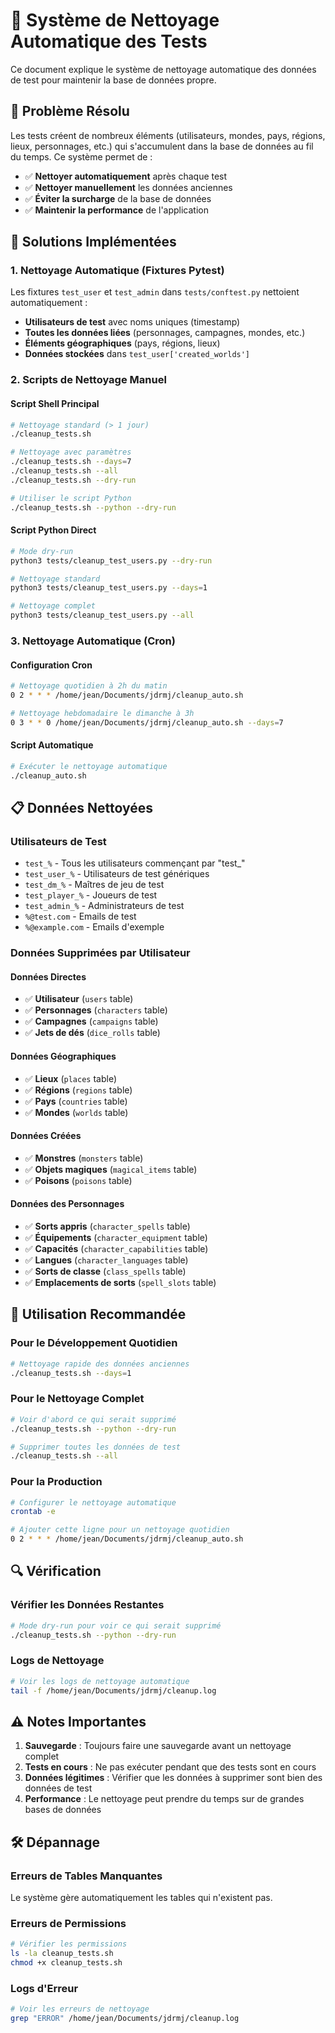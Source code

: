 # 🧹 Système de Nettoyage Automatique des Tests

Ce document explique le système de nettoyage automatique des données de test pour maintenir la base de données propre.

## 🎯 Problème Résolu

Les tests créent de nombreux éléments (utilisateurs, mondes, pays, régions, lieux, personnages, etc.) qui s'accumulent dans la base de données au fil du temps. Ce système permet de :

- ✅ **Nettoyer automatiquement** après chaque test
- ✅ **Nettoyer manuellement** les données anciennes
- ✅ **Éviter la surcharge** de la base de données
- ✅ **Maintenir la performance** de l'application

## 🔧 Solutions Implémentées

### 1. Nettoyage Automatique (Fixtures Pytest)

Les fixtures `test_user` et `test_admin` dans `tests/conftest.py` nettoient automatiquement :

- **Utilisateurs de test** avec noms uniques (timestamp)
- **Toutes les données liées** (personnages, campagnes, mondes, etc.)
- **Éléments géographiques** (pays, régions, lieux)
- **Données stockées** dans `test_user['created_worlds']`

### 2. Scripts de Nettoyage Manuel

#### Script Shell Principal
```bash
# Nettoyage standard (> 1 jour)
./cleanup_tests.sh

# Nettoyage avec paramètres
./cleanup_tests.sh --days=7
./cleanup_tests.sh --all
./cleanup_tests.sh --dry-run

# Utiliser le script Python
./cleanup_tests.sh --python --dry-run
```

#### Script Python Direct
```bash
# Mode dry-run
python3 tests/cleanup_test_users.py --dry-run

# Nettoyage standard
python3 tests/cleanup_test_users.py --days=1

# Nettoyage complet
python3 tests/cleanup_test_users.py --all
```

### 3. Nettoyage Automatique (Cron)

#### Configuration Cron
```bash
# Nettoyage quotidien à 2h du matin
0 2 * * * /home/jean/Documents/jdrmj/cleanup_auto.sh

# Nettoyage hebdomadaire le dimanche à 3h
0 3 * * 0 /home/jean/Documents/jdrmj/cleanup_auto.sh --days=7
```

#### Script Automatique
```bash
# Exécuter le nettoyage automatique
./cleanup_auto.sh
```

## 📋 Données Nettoyées

### Utilisateurs de Test
- `test_%` - Tous les utilisateurs commençant par "test_"
- `test_user_%` - Utilisateurs de test génériques
- `test_dm_%` - Maîtres de jeu de test
- `test_player_%` - Joueurs de test
- `test_admin_%` - Administrateurs de test
- `%@test.com` - Emails de test
- `%@example.com` - Emails d'exemple

### Données Supprimées par Utilisateur

#### Données Directes
- ✅ **Utilisateur** (`users` table)
- ✅ **Personnages** (`characters` table)
- ✅ **Campagnes** (`campaigns` table)
- ✅ **Jets de dés** (`dice_rolls` table)

#### Données Géographiques
- ✅ **Lieux** (`places` table)
- ✅ **Régions** (`regions` table)
- ✅ **Pays** (`countries` table)
- ✅ **Mondes** (`worlds` table)

#### Données Créées
- ✅ **Monstres** (`monsters` table)
- ✅ **Objets magiques** (`magical_items` table)
- ✅ **Poisons** (`poisons` table)

#### Données des Personnages
- ✅ **Sorts appris** (`character_spells` table)
- ✅ **Équipements** (`character_equipment` table)
- ✅ **Capacités** (`character_capabilities` table)
- ✅ **Langues** (`character_languages` table)
- ✅ **Sorts de classe** (`class_spells` table)
- ✅ **Emplacements de sorts** (`spell_slots` table)

## 🚀 Utilisation Recommandée

### Pour le Développement Quotidien
```bash
# Nettoyage rapide des données anciennes
./cleanup_tests.sh --days=1
```

### Pour le Nettoyage Complet
```bash
# Voir d'abord ce qui serait supprimé
./cleanup_tests.sh --python --dry-run

# Supprimer toutes les données de test
./cleanup_tests.sh --all
```

### Pour la Production
```bash
# Configurer le nettoyage automatique
crontab -e

# Ajouter cette ligne pour un nettoyage quotidien
0 2 * * * /home/jean/Documents/jdrmj/cleanup_auto.sh
```

## 🔍 Vérification

### Vérifier les Données Restantes
```bash
# Mode dry-run pour voir ce qui serait supprimé
./cleanup_tests.sh --python --dry-run
```

### Logs de Nettoyage
```bash
# Voir les logs de nettoyage automatique
tail -f /home/jean/Documents/jdrmj/cleanup.log
```

## ⚠️ Notes Importantes

1. **Sauvegarde** : Toujours faire une sauvegarde avant un nettoyage complet
2. **Tests en cours** : Ne pas exécuter pendant que des tests sont en cours
3. **Données légitimes** : Vérifier que les données à supprimer sont bien des données de test
4. **Performance** : Le nettoyage peut prendre du temps sur de grandes bases de données

## 🛠️ Dépannage

### Erreurs de Tables Manquantes
Le système gère automatiquement les tables qui n'existent pas.

### Erreurs de Permissions
```bash
# Vérifier les permissions
ls -la cleanup_tests.sh
chmod +x cleanup_tests.sh
```

### Logs d'Erreur
```bash
# Voir les erreurs de nettoyage
grep "ERROR" /home/jean/Documents/jdrmj/cleanup.log
```
